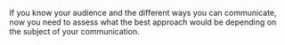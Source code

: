 

If you know your audience and the different ways you can communicate, now you need to assess what the best approach would be depending on the subject of your communication.

